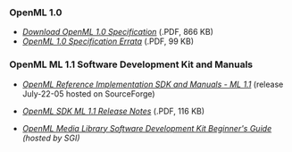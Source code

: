 ### OpenML 1.0

*   _[Download OpenML 1.0 Specification](http://www.khronos.org/files/openml_spec.pdf)_ (.PDF, 866 KB)
*   _[OpenML 1.0 Specification Errata](http://www.khronos.org/files/openml_spec_errata.pdf)_ (.PDF, 99 KB)  

### OpenML ML 1.1 Software Development Kit and Manuals

*   _[OpenML Reference Implementation SDK and Manuals - ML 1.1](http://www.sourceforge.net/projects/oml-ri)_ (release July-22-05 hosted on SourceForge)  

*   _[OpenML SDK ML 1.1 Release Notes](/files/openml/OpenML_1_1_SDK_Release_Notes.pdf)_ (.PDF, 116 KB)
*   _[OpenML Media Library Software Development Kit Beginner's Guide](http://techpubs.sgi.com/library/tpl/cgi-bin/browse.cgi?coll=0650&db=bks&cmd=toc&pth=/SGI_Developer/MLSDK_BG) (hosted by SGI)_